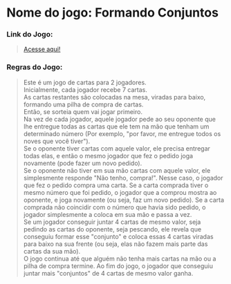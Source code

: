 # Nome do jogo: Formando Conjuntos

### Link do Jogo:

><a href="https://eduardoviega.github.io/FormandoConjuntos/"> Acesse aqui!</a>

### Regras do Jogo:

>Este é um jogo de cartas para 2 jogadores.<br>
Inicialmente, cada jogador recebe 7 cartas.<br>
As cartas restantes são colocadas na mesa, viradas para baixo, formando uma pilha de compra de
cartas.<br>
Então, se sorteia quem vai jogar primeiro.<br>
Na vez de cada jogador, aquele jogador pede ao seu oponente que lhe entregue todas as cartas que
ele tem na mão que tenham um determinado número (Por exemplo, "por favor, me entregue todos
os noves que você tiver").<br>
Se o oponente tiver cartas com aquele valor, ele precisa entregar todas elas, e então o mesmo
jogador que fez o pedido joga novamente (pode fazer um novo pedido).<br>
Se o oponente não tiver em sua mão cartas com aquele valor, ele simplesmente responde
"Não tenho, compra!". Nesse caso, o jogador que fez o pedido compra uma carta. Se a carta
comprada tiver o mesmo número que foi pedido, o jogador que a comprou mostra ao oponente, e
joga novamente (ou seja, faz um novo pedido). Se a carta comprada não coincidir com o número
que havia sido pedido, o jogador simplesmente a coloca em sua mão e passa a vez.<br>
Se um jogador conseguir juntar 4 cartas de mesmo valor, seja pedindo as cartas do oponente, seja
pescando, ele revela que conseguiu formar esse "conjunto" e coloca essas 4 cartas viradas para
baixo na sua frente (ou seja, elas não fazem mais parte das cartas da sua mão).<br>
O jogo continua até que alguém não tenha mais cartas na mão ou a pilha de compra termine.
Ao fim do jogo, o jogador que conseguiu juntar mais "conjuntos" de 4 cartas de mesmo valor
ganha.